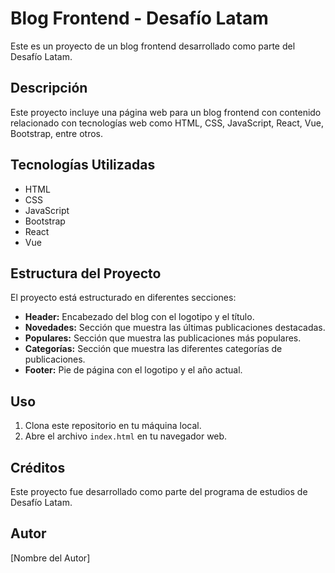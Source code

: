 # Blog Frontend - Desafío Latam

Este es un proyecto de un blog frontend desarrollado como parte del Desafío Latam.

## Descripción

Este proyecto incluye una página web para un blog frontend con contenido relacionado con tecnologías web como HTML, CSS, JavaScript, React, Vue, Bootstrap, entre otros.

## Tecnologías Utilizadas

- HTML
- CSS
- JavaScript
- Bootstrap
- React
- Vue

## Estructura del Proyecto

El proyecto está estructurado en diferentes secciones:

- **Header:** Encabezado del blog con el logotipo y el título.
- **Novedades:** Sección que muestra las últimas publicaciones destacadas.
- **Populares:** Sección que muestra las publicaciones más populares.
- **Categorías:** Sección que muestra las diferentes categorías de publicaciones.
- **Footer:** Pie de página con el logotipo y el año actual.

## Uso

1. Clona este repositorio en tu máquina local.
2. Abre el archivo `index.html` en tu navegador web.

## Créditos

Este proyecto fue desarrollado como parte del programa de estudios de Desafío Latam.

## Autor

[Nombre del Autor]
